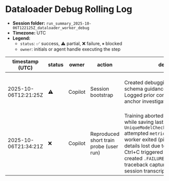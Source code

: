 # Dataloader Debug Rolling Log

- **Session folder:** `run_summary_2025-10-06T122125Z_dataloader_worker_debug`
- **Timezone:** UTC
- **Legend:**
  - `status`: ✅ success, ⚠️ partial, ❌ failure, ⏸ blocked
  - `owner`: initials or agent handle executing the step

| timestamp (UTC) | status | owner | action | details & evidence | follow-up |
|-----------------|--------|-------|--------|---------------------|-----------|
| 2025-10-06T12:21:25Z | ⚠️ | Copilot | Session bootstrap | Created debugging folder per handbook schema guidance (run_summary + timestamp). Logged prior context from last session to anchor investigation. | Draft detailed plan (`01_debugging_plan.md`) and schedule first reproduction run with HYDRA_FULL_ERROR override. |
| 2025-10-06T21:34:21Z | ❌ | Copilot | Reproduced short train probe (user run) | Training aborted after validation sanity check while saving last checkpoint. `UniqueModelCheckpoint.format_checkpoint_name` attempted `metrics.get("step")` but dataloader worker exited (pid 4163604) with exit code 1; details lost due to multiprocessing. Manual Ctrl+C triggered graceful shutdown; Lightning created `.FAILURE` sentinel. Full command and traceback captured in shared console log (see session transcript). | Do **not** rerun training. Collect stack trace by single-worker dataset probe (`num_workers=0`) or offline dataset inspection instead of full trainer. |
